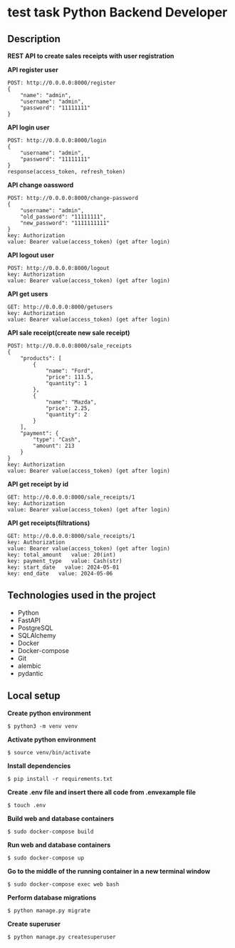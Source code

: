 # test task Python Backend Developer 

## Description

**REST API to create sales receipts with user registration**

**API register user**

```
POST: http://0.0.0.0:8000/register
{
    "name": "admin",
    "username": "admin",
    "password": "11111111"
}
```
**API login user**

```
POST: http://0.0.0.0:8000/login
{
    "username": "admin",
    "password": "11111111"
}
response(access_token, refresh_token)
```
**API change oassword**

```
POST: http://0.0.0.0:8000/change-password
{
    "username": "admin",
    "old_password": "11111111",
    "new_password": "1111111111"
}
key: Authorization
value: Bearer value(access_token) (get after login)
```
**API logout user**

```
POST: http://0.0.0.0:8000/logout
key: Authorization
value: Bearer value(access_token) (get after login)
```
**API get users**

```
GET: http://0.0.0.0:8000/getusers
key: Authorization
value: Bearer value(access_token) (get after login)
```
**API sale receipt(create new sale receipt)**

```
POST: http://0.0.0.0:8000/sale_receipts
{
    "products": [
        {
            "name": "Ford",
            "price": 111.5,
            "quantity": 1
        },
        {
            "name": "Mazda",
            "price": 2.25,
            "quantity": 2
        }
    ],
    "payment": {
        "type": "Cash",
        "amount": 213
    }
}
key: Authorization
value: Bearer value(access_token) (get after login)
```
**API get receipt by id**

```
GET: http://0.0.0.0:8000/sale_receipts/1
key: Authorization
value: Bearer value(access_token) (get after login)
```
**API get receipts(filtrations)**

```
GET: http://0.0.0.0:8000/sale_receipts/1
key: Authorization
value: Bearer value(access_token) (get after login)
key: total_amount   value: 20(int)
key: payment_type   value: Cash(str)
key: start_date   value: 2024-05-01
key: end_date   value: 2024-05-06
```



## Technologies used in the project
- Python
- FastAPI
- PostgreSQL
- SQLAlchemy
- Docker
- Docker-compose
- Git
- alembic
- pydantic


## Local setup

**Create python environment**

```
$ python3 -m venv venv
```

**Activate python environment**

```
$ source venv/bin/activate
```

**Install dependencies**

```
$ pip install -r requirements.txt
```

**Create .env file and insert there all code from .envexample file**

```
$ touch .env
```

**Build web and database containers**

```
$ sudo docker-compose build
```

**Run web and database containers**

```
$ sudo docker-compose up
```

**Go to the middle of the running container in a new terminal window**

```
$ sudo docker-compose exec web bash
```

**Perform database migrations**

```
$ python manage.py migrate
```

**Create superuser**

```
$ python manage.py createsuperuser
```